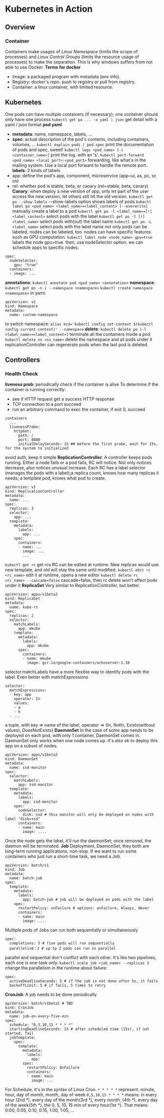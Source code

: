 # Kubernetes in Action

## Overview
### Container
Containers make usages of *Linux Namespace* (limits the scope of processes) and *Linux Control Groups* (limits the resource usage of processes) to make the separation. This is why windows suffers from not able to use Docker.
**Terms for docker**
- Image: a packaged program with metadata (env info).
- Registry: docker's repo. push to registry or pull from registry. 
- Container: a linux container, with limited resource.

## Kubernetes
One pods can have multiple containers (if necessary); one container should only have one process
`kubectl get po ... -o yaml | json` get detail with a yaml / json format
**pod yaml**
- **metadata**: name, namespace, labels, ...
- **spec**: actual description of the pod's contents, including containers, volumes, ...
`kubectl explain pods | pod.spec` print the documentation of pods and spec, sweet!
`kubectl logs <pod_name> [-c <container_name>]` print the log. with an 's'.
`kubectl port-forward <pod_name> <local_port>:<pod_port>` forwarding, like what's in the mailing system. Use a local port forward to handle the remote port.
**labels**: 2 kinds of labels
- app: define the pod's app, component, microservice (app=ui, as, pc, sc os)
- rel: whether pod is stable, beta, or canary (rel=stable, beta, canary)
**Canary**: when deploy a new version of app, only let part of the user access the new version, let others still hit the old version. 
`kubectl get po --show-labels` --show-labels option shows labels of pods
`kubectl label po <pod_name> <label_name>=<label_content> [--overwrite]` manually create a label to a pod
`kubectl get po -l <label_name>=[!]<label_content>` select pods with the label
`kubectl get po -l [!]<label_name>` select pods with(out) the label name
`kubectl get po -L <label_name>` select pods with the label name
not only pods can be labeled, nodes can be labeled, too. nodes can have specific features such as GPU computation. 
`kubectl label node <node_name> gpu=true` labels the node gpu=true.
then, use nodeSelector option, we can schedule apps to specific nodes.
```
spec:
  nodeSelector:
    gpu: "true"
  containers:
  - image: ...
```
**annotations**: 
`kubectl annotate pod <pod_name> <annotation>`
**namespace**:
`kubectl get po -n | --namespace <namespace>`
`kubectl create namespace <namespace>`
in yaml:
```
apiVersion: v1
kind: Namespace
metadata:
  name: custom-namespace
```
to switch namespace:
`alias kcd='kubectl config set-context $(kubectl config current-context)' --namespace`
**delete**:
`kubectl delete po [-l <label_name>=<label_content>]` terminate all the containers inside a pod
`kubectl delete ns <ns_name>` delete the namespace and all pods under it
replicationController can regenerate pods when the last pod is deleted. 

## Controllers
### Health Check
**liveness prob**:
periodically check if the container is alive
To determine if the container is running correctly:
- see if HTTP request get a success HTTP response
- TCP connection to a port succeed
- run an arbitrary command to exec the container, if exit 0, succeed
```
containers
  ...
  livenessProbe:
    httpGet:
      path: /
      port: 8080
      initialDelaySeconds: 15 ## before the first probe, wait for 15s, for the system to initialized
```
avoid auth, keep it simple
**ReplicationController**:
A controller keeps pods running. Either a node fails or a pod fails, RC will notice. Not only notices decrease, also notices unusual increase. Each RC has a label selector (manages the pods with a label);a replica count, knows how many replicas it needs; a template pod, knows what pod to create. 
```
apiVersion: v1
kind: ReplicationController
metadata:
  name: ...
spec:
  replicas: 3
  selector: 
    app: ...
  template:
    metadata: 
      labels: 
        app: ...
    spec:
      containers:
      - name: ...
        image: ...
        ...
```  
`kubectl get rc` get rcs
RC can be edited at runtime. New replicas would use new template, and old will stay the same until modified. 
`kubectl edit rc <rc_name>` edit it at runtime, opens a new editor
`kubectl delete rc <rc_name> --cascade=false` cascade=false, then rc delete won't affect pods under it
**ReplicaSet**
Very similar to ReplicationController, but better. 
```
apiVersion: apps/v1beta2
kind: ReplicaSet
metadata:
  name: kube-rs
spec:
  replicas: 2
  selector:
    matchLabels:
      app: mkube
    template:
      metadata:
        labels:
          app: mkube
      spec:
        containers:
        - name: mkube
          image: gcr.io/google-containers/echoserver:1.10
```
selector.matchLabels have a more flexible way to identify pods with the label.
Even better with *matchExpressions*
```
selector:
  matchExpressions:
  - key: app
    operator: In
    values:
    - a
    - b
  - ...
```
a tuple, with key => name of the label, operator => {In, NotIn, Exists(without values), DoesNotExists}
**DaemonSet**
In the case of some app needs to be deployed on each pod, with only 1 container, DaemonSet comes in. DaemonSet only works when one node comes up. It's also ok to deploy this app on a subset of nodes.
```
apiVersion: apps/v1beta2
kind: DaemonSet
metadata:
  name: ssd-monitor
spec:
  selector:
    matchLabels:
      app: ssd-monitor
  template:
    metadata:
      labels:
        app: ssd-monitor
    spec:
      nodeSelector:
        disk: ssd # this monitor will only be deployed on nodes with label "disk=ssd"
      containers:
      - name: main
        image: ....
```
Once the node gets the label, it'll run the daemonSet; once removed, the daemon will be terminated. 
**Job**
Deployment, DaemonSet, they both are long-term running applications, non-stop. If we want to run some containers who just run a short-time task, we need a Job. 
```
apiVersion: batch/v1
kind: Job
metadata: 
  name: batch-job
spec:
  template:
    metadata:
      labels:
        app: batch-job # job will be deployed on pods with the label
    spec:
      restartPolicy: onFailure # options: onFailure, Always, Never
      containers:
      - name: main
        image: ....
```
Multiple pods of Jobs can run both sequentially or simultaneously
```
spec:
  completions: 5 # five pods will run sequentially
  parallelism：2 # up tp 2 pods can run in parallel
```
parallel and sequential don't conflict with each other. It's like two pipelines, each one is one-task only. 
`kubectl scale job <job_name> --replicas 3` change the parallelism in the runtime
about failure:
```
spec:
  activeDeadlineSeconds: 5 # if the job is not done after 5s, it fails
  backoffLimit: 5 # if fails, 5 times to retry
```
**CronJob**:
A job needs to be done periodically
```
apiVersion: batch/v1beta1 # TBD
kink: CronJob
metadata:
  name: job-on-every-five-min
spec:
  schedule: "0,5,10,15 * * * *"
  startingDeadlineSeconds: 15 # after scheduled time (15s), if not started, fail
  jobTemplate:
    spec:
      template: 
        metadata: 
          labels: 
            app: 
        spec: 
          restartPolicy: OnFailure
          containers:
          - name: main
            image: ...
```
For Schedule, it's in the syntax of Linux Cron. 
`* * * * *` represent: minute, hour, day of month, month, day of week
`0,5,10,15 * * * *` means: in every hour (2nd *), every day of the month(3rd *), every month, (4th *), every day of the week(5th *), the 0, 5, 10, 15 min of every hour(1st *). That means: 0:00, 0:05, 0:10, 0:15, 1:00, 1:05, ...